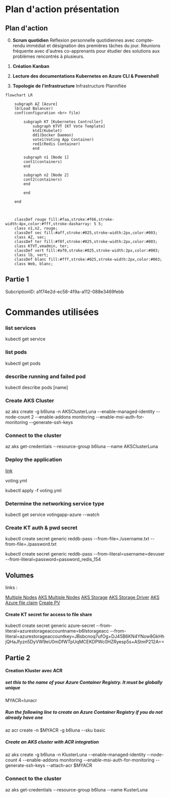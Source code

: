 # Plan d'action présentation  

## Plan d'action

00. **Scrum quotidien**
Réflexion personnelle quotidiennes avec compte-rendu immédiat et désignation des premières tâches du jour.
Réunions fréquente avec d'autres co-apprenants pour étudier des solutions aux problèmes rencontrés à plusieurs.

1.  **Création Kanban**

2.  **Lecture des documentations Kubernetes en Azure CLI & Powershell**

3.  **Topologie de l'infrastructure**
Infrastructure Plannifiée


```mermaid
flowchart LR

    subgraph AZ [Azure]
    lb(Load Balancer)
    conf(configuration <br> file)

        subgraph KT [Kubernetes Controller]
            subgraph KTVT [KT Vote Template]
            ktd1(Kubelet)
            dd1(Docker Daemon)
            vote1(Voting App Container)
            red1(Redis Container)
            end
        
        subgraph n1 [Node 1]
        cont1(containers)
        end

        subgraph n2 [Node 2]
        cont2(containers)
        end

        end

    end 

    

    classDef rouge fill:#faa,stroke:#f66,stroke-width:4px,color:#fff,stroke-dasharray: 5 5;
    class n1,n2, rouge;
    classDef sec fill:#aff,stroke:#025,stroke-width:2px,color:#003;
    class AZ, sec;
    classDef ter fill:#f0f,stroke:#025,stroke-width:2px,color:#003;
    class KTVT,vmadmin, ter;
    classDef vert fill:#af0,stroke:#025,stroke-width:2px,color:#003;
    class lb, vert;
    classDef blanc fill:#fff,stroke:#025,stroke-width:2px,color:#003;
    class Web, blanc;

```
## Partie 1

SubcriptionID: a1f74e2d-ec58-4f9a-a112-088e3469febb
# **Commandes utilisées**


### list services
kubectl get service 

### list pods
kubectl get pods

### describe running and failed pod
kubectl describe pods [name]


### Create AKS Cluster

az aks create -g b6luna -n AKSClusterLuna --enable-managed-identity --node-count 2 --enable-addons monitoring --enable-msi-auth-for-monitoring  --generate-ssh-keys

### Connect to the cluster

az aks get-credentials --resource-group b6luna --name AKSClusterLuna

### Deploy the application
[link](https://learn.microsoft.com/en-us/azure/aks/learn/quick-kubernetes-deploy-cli#code-try-7)

voting.yml

kubectl apply -f voting.yml

### Determine the networking service type

kubectl get service votingapp-azure --watch

### Create KT auth & pwd secret
kubectl create secret generic reddb-pass --from-file=./username.txt --from-file=./password.txt

kubectl create secret generic reddb-pass --from-literal=username=devuser --from-literal=password=password_redis_154

## Volumes

links :

[Multiple Nodes](https://stackoverflow.com/questions/54845025/does-kubernetes-support-persistent-volumes-shared-between-multiple-nodes-in-a-cl)
[AKS Multiple Nodes](https://learn.microsoft.com/fr-fr/azure/aks/azure-files-volume)
[AKS Storage](https://learn.microsoft.com/en-us/azure/aks/concepts-storage)
[AKS Storage Driver](https://learn.microsoft.com/en-us/azure/aks/csi-storage-drivers)
[AKS Azure file claim](https://learn.microsoft.com/en-us/azure/aks/azure-files-volume#mount-file-share-as-an-persistent-volume)
[Create PV](https://learn.microsoft.com/en-us/azure/aks/azure-files-volume)

#### Create KT secret for access to file share
kubectl create secret generic azure-secret --from-literal=azurestorageaccountname=b6lstorageacc --from-literal=azurestorageaccountkey=JBsbcnoq7ufOg+DJ45B6KN4YNow8GkHhjQHaJfyzn5DyVW9eU0mDfWTpUqMCEKDPWc0HZRyesp5s+AStmP212A==

## Partie 2

#### Creation Kluster avec ACR
##### set this to the name of your Azure Container Registry.  It must be globally unique
MYACR=lunacr

##### Run the following line to create an Azure Container Registry if you do not already have one
az acr create -n $MYACR -g b6luna --sku basic

##### Create an AKS cluster with ACR integration
az aks create -g b6luna -n KlusterLuna --enable-managed-identity --node-count 4 --enable-addons monitoring --enable-msi-auth-for-monitoring  --generate-ssh-keys --attach-acr $MYACR

### Connect to the cluster
az aks get-credentials --resource-group b6luna --name KusterLuna